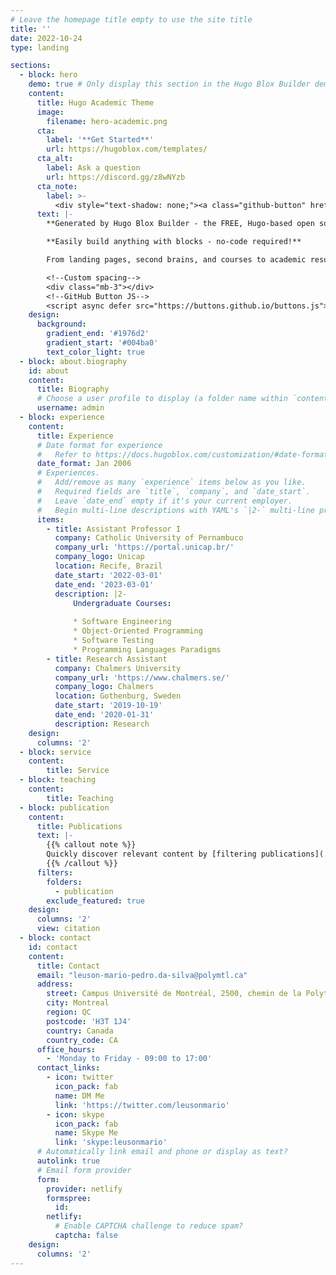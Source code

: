 ```yaml
---
# Leave the homepage title empty to use the site title
title: ''
date: 2022-10-24
type: landing

sections:
  - block: hero
    demo: true # Only display this section in the Hugo Blox Builder demo site
    content:
      title: Hugo Academic Theme
      image:
        filename: hero-academic.png
      cta:
        label: '**Get Started**'
        url: https://hugoblox.com/templates/
      cta_alt:
        label: Ask a question
        url: https://discord.gg/z8wNYzb
      cta_note:
        label: >-
          <div style="text-shadow: none;"><a class="github-button" href="https://github.com/HugoBlox/hugo-blox-builder" data-icon="octicon-star" data-size="large" data-show-count="true" aria-label="Star">Star Hugo Blox Builder</a></div><div style="text-shadow: none;"><a class="github-button" href="https://github.com/HugoBlox/theme-academic-cv" data-icon="octicon-star" data-size="large" data-show-count="true" aria-label="Star">Star the Academic template</a></div>
      text: |-
        **Generated by Hugo Blox Builder - the FREE, Hugo-based open source website builder trusted by 500,000+ sites.**

        **Easily build anything with blocks - no-code required!**

        From landing pages, second brains, and courses to academic resumés, conferences, and tech blogs.

        <!--Custom spacing-->
        <div class="mb-3"></div>
        <!--GitHub Button JS-->
        <script async defer src="https://buttons.github.io/buttons.js"></script>
    design:
      background:
        gradient_end: '#1976d2'
        gradient_start: '#004ba0'
        text_color_light: true
  - block: about.biography
    id: about
    content:
      title: Biography
      # Choose a user profile to display (a folder name within `content/authors/`)
      username: admin
  - block: experience
    content:
      title: Experience
      # Date format for experience
      #   Refer to https://docs.hugoblox.com/customization/#date-format
      date_format: Jan 2006
      # Experiences.
      #   Add/remove as many `experience` items below as you like.
      #   Required fields are `title`, `company`, and `date_start`.
      #   Leave `date_end` empty if it's your current employer.
      #   Begin multi-line descriptions with YAML's `|2-` multi-line prefix.
      items:
        - title: Assistant Professor I
          company: Catholic University of Pernambuco
          company_url: 'https://portal.unicap.br/'
          company_logo: Unicap
          location: Recife, Brazil
          date_start: '2022-03-01'
          date_end: '2023-03-01'
          description: |2-
              Undergraduate Courses: 
              
              * Software Engineering
              * Object-Oriented Programming
              * Software Testing
              * Programming Languages Paradigms
        - title: Research Assistant
          company: Chalmers University
          company_url: 'https://www.chalmers.se/'
          company_logo: Chalmers
          location: Gothenburg, Sweden
          date_start: '2019-10-19'
          date_end: '2020-01-31'
          description: Research
    design:
      columns: '2'
  - block: service
    content:
        title: Service
  - block: teaching
    content:
        title: Teaching
  - block: publication
    content:
      title: Publications
      text: |-
        {{% callout note %}}
        Quickly discover relevant content by [filtering publications](./publication/).
        {{% /callout %}}
      filters:
        folders:
          - publication
        exclude_featured: true
    design:
      columns: '2'
      view: citation
  - block: contact
    id: contact
    content:
      title: Contact
      email: "leuson-mario-pedro.da-silva@polymtl.ca"
      address:
        street: Campus Université de Montréal, 2500, chemin de la Polytechnique
        city: Montreal
        region: QC
        postcode: 'H3T 1J4'
        country: Canada
        country_code: CA
      office_hours:
        - 'Monday to Friday - 09:00 to 17:00'
      contact_links:
        - icon: twitter
          icon_pack: fab
          name: DM Me
          link: 'https://twitter.com/leusonmario'
        - icon: skype
          icon_pack: fab
          name: Skype Me
          link: 'skype:leusonmario'
      # Automatically link email and phone or display as text?
      autolink: true
      # Email form provider
      form:
        provider: netlify
        formspree:
          id:
        netlify:
          # Enable CAPTCHA challenge to reduce spam?
          captcha: false
    design:
      columns: '2'
---
```

